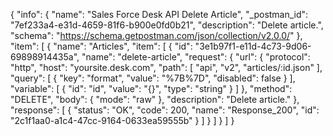 {
  "info": {
    "name": "Sales Force Desk API Delete Article",
    "_postman_id": "7ef233a4-e31d-4659-81f6-b900e0fd0b21",
    "description": "Delete article.",
    "schema": "https://schema.getpostman.com/json/collection/v2.0.0/"
  },
  "item": [
    {
      "name": "Articles",
      "item": [
        {
          "id": "3e1b97f1-e11d-4c73-9d06-69898914435a",
          "name": "delete-article",
          "request": {
            "url": {
              "protocol": "http",
              "host": "yoursite.desk.com",
              "path": [
                "api",
                "v2",
                "articles/:id.json"
              ],
              "query": [
                {
                  "key": "format",
                  "value": "%7B%7D",
                  "disabled": false
                }
              ],
              "variable": [
                {
                  "id": "id",
                  "value": "{}",
                  "type": "string"
                }
              ]
            },
            "method": "DELETE",
            "body": {
              "mode": "raw"
            },
            "description": "Delete article."
          },
          "response": [
            {
              "status": "OK",
              "code": 200,
              "name": "Response_200",
              "id": "2c1f1aa0-a1c4-47cc-9164-0633ea59555b"
            }
          ]
        }
      ]
    }
  ]
}
